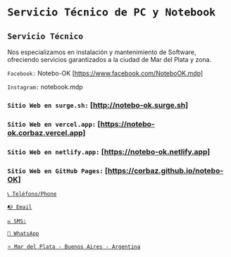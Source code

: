 # ``Servicio Técnico de PC y Notebook``

## ``Servicio Técnico``

Nos especializamos en instalación y mantenimiento de Software, ofreciendo servicios garantizados a la ciudad de Mar del Plata y zona.

``Facebook:`` Notebo-OK  [https://www.facebook.com/NoteboOK.mdp]

``Instagram:`` notebook.mdp

### `Sitio Web en surge.sh:` [http://notebo-ok.surge.sh]

### ``Sitio Web en vercel.app:`` [https://notebo-ok.corbaz.vercel.app]

### ``Sitio Web en netlify.app:`` [https://notebo-ok.netlify.app]

### ``Sitio Web en GitHub Pages:`` [https://corbaz.github.io/notebo-OK]

[`📞 Teléfono/Phone`](tel:+542235444899 "Teléfono/Phone")

[``📭 Email``](mailto:julio.corbaz@gmail.com "Email")

[``✉️ SMS:``](sms:+542235444899 "SMS")

[``💬 WhatsApp``](https://wa.me/542235444899?text=Saludos "WhatsApp")

[``⭐ Mar del Plata - Buenos Aires - Argentina``](https://goo.gl/maps/vsgWW4CV9zwz726F9 "Notebo-OK - Mar del Plata - Buenos Aires - Argentina")

[demo page]: https://6edesign.github.io/svelte-calendar/
[`timeUtils`]: https://github.com/6eDesign/timeUtils
[`Date`]: https://developer.mozilla.org/en-US/docs/Web/JavaScript/Reference/Global_Objects/Date
[Node.js]: https://nodejs.org
[Rollup]: https://rollupjs.org
[localhost:5000]: http://localhost:5000
